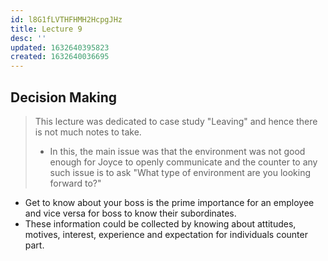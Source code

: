 ```yaml
---
id: l8G1fLVTHFHMH2HcpgJHz
title: Lecture 9
desc: ''
updated: 1632640395823
created: 1632640036695
---
```



## Decision Making

> This lecture was dedicated to case study "Leaving" and hence there is not much notes to take.
>
> - In this, the main issue was that the environment was not good enough for Joyce to openly communicate and the counter to any such issue is to ask "What type of environment are you looking forward to?"

- Get to know about your boss is the prime importance for an employee and vice versa for boss to know their subordinates.
- These information could be collected by knowing about attitudes, motives, interest, experience and expectation for individuals counter part.

